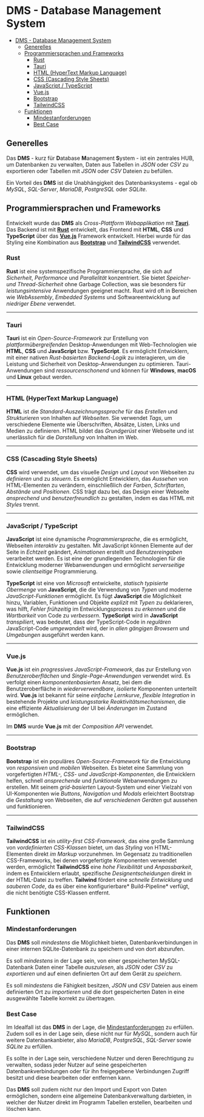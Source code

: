 
# DMS - Database Management System

- [DMS - Database Management System](#dms---database-management-system)
  - [Generelles](#generelles)
  - [Programmiersprachen und Frameworks](#programmiersprachen-und-frameworks)
    - [Rust](#rust)
    - [Tauri](#tauri)
    - [HTML (HyperText Markup Language)](#html-hypertext-markup-language)
    - [CSS (Cascading Style Sheets)](#css-cascading-style-sheets)
    - [JavaScript / TypeScript](#javascript--typescript)
    - [Vue.js](#vuejs)
    - [Bootstrap](#bootstrap)
    - [TailwindCSS](#tailwindcss)
  - [Funktionen](#funktionen)
    - [Mindestanforderungen](#mindestanforderungen)
    - [Best Case](#best-case)

## Generelles
Das **DMS** - kurz für **D**atabase **M**anagement **S**ystem - ist ein zentrales HUB, um Datenbanken zu verwalten, Daten aus Tabellen in *JSON* oder *CSV* zu exportieren oder Tabellen mit *JSON* oder *CSV* Dateien zu befüllen.

Ein Vorteil des **DMS** ist die Unabhängigkeit des Datenbanksystems - egal ob *MySQL*, *SQL-Server*, *MariaDB*, *PostgreSQL* oder *SQLite*.

## Programmiersprachen und Frameworks
Entwickelt wurde das **DMS** als *Cross-Plattform Webapplikation* mit **[Tauri](https://tauri.app)**.
Das Backend ist mit **[Rust](https://www.rust-lang.org)** entwickelt, das Frontend mit **HTML**, **CSS** und **TypeScript** über das **[Vue.js](https://vuejs.org)** Framework entwickelt. Hierbei wurde für das Styling eine Kombination aus **[Bootstrap](https://getbootstrap.com)** und **[TailwindCSS](https://tailwindcss.com)** verwendet.

### Rust
**Rust** ist eine systemspezifische Programmiersprache, die sich auf *Sicherheit*, *Performance* und *Parallelität* konzentriert. Sie bietet *Speicher- und Thread-Sicherheit* ohne Garbage Collection, was sie besonders für *leistungsintensive* Anwendungen geeignet macht. Rust wird oft in Bereichen wie *WebAssembly*, *Embedded* *Systems* und Softwareentwicklung auf *niedriger* *Ebene* verwendet.

---
### Tauri
**Tauri** ist ein *Open-Source-Framework* zur Erstellung von *plattformübergreifenden* Desktop-Anwendungen mit Web-Technologien wie **HTML**, **CSS** und **JavaScript** bzw. **TypeScript**. Es ermöglicht Entwicklern, mit einer nativen *Rust-basierten Backend-Logik* zu interagieren, um die Leistung und Sicherheit von Desktop-Anwendungen zu optimieren. Tauri-Anwendungen sind *ressourcenschonend* und können für **Windows**, **macOS** und **Linux** gebaut werden.

---
### HTML (HyperText Markup Language)
**HTML** ist die *Standard-Auszeichnungssprache* für das *Erstellen* und *Strukturieren* von Inhalten auf *Webseiten*. Sie verwendet *Tags*, um verschiedene Elemente wie Überschriften, Absätze, Listen, Links und Medien zu definieren. HTML bildet das *Grundgerüst* einer Webseite und ist unerlässlich für die *Darstellung* von Inhalten im Web.

---
### CSS (Cascading Style Sheets)
**CSS** wird verwendet, um das visuelle *Design* und *Layout* von Webseiten zu *definieren* und zu *steuern*. Es ermöglicht Entwicklern, das *Aussehen* von HTML-Elementen zu verändern, einschließlich der *Farben*, *Schriftarten*, *Abstände* und *Positionen*. CSS trägt dazu bei, das Design einer Webseite *ansprechend* und *benutzerfreundlich* zu gestalten, indem es das HTML mit *Styles* trennt.

---
### JavaScript / TypeScript
**JavaScript** ist eine dynamische *Programmiersprache*, die es ermöglicht, Webseiten *interaktiv* zu gestalten. Mit JavaScript können Elemente auf der Seite in *Echtzeit* geändert, *Animationen* erstellt und *Benutzereingaben* verarbeitet werden. Es ist eine der grundlegenden Technologien für die Entwicklung moderner Webanwendungen und ermöglicht *serverseitige* sowie *clientseitige* Programmierung.

**TypeScript** ist eine von *Microsoft* entwickelte, *statisch* *typisierte* *Obermenge* von **JavaScript**, die die Verwendung von *Typen* und moderne *JavaScript-Funktionen* ermöglicht. Es fügt **JavaScript** die Möglichkeit hinzu, Variablen, Funktionen und Objekte *explizit* mit *Typen* zu deklarieren, was hilft, *Fehler* *frühzeitig* im Entwicklungsprozess zu *erkennen* und die *Wartbarkeit* von Code zu *verbessern*. **TypeScript** wird in **JavaScript** *transpiliert*, was bedeutet, dass der TypeScript-Code in *regulären* JavaScript-Code *umgewandelt* wird, der in *allen* *gängigen* *Browsern* und *Umgebungen* ausgeführt werden kann.

---
### Vue.js
**Vue.js** ist ein *progressives JavaScript-Framework*, das zur Erstellung von *Benutzeroberflächen* und *Single-Page-Anwendungen* verwendet wird. Es verfolgt einen *komponentenbasierten* Ansatz, bei dem die Benutzeroberfläche in *wiederverwendbare*, *isolierte* Komponenten unterteilt wird. **Vue.js** ist bekannt für seine *einfache Lernkurve*, *flexible Integration* in bestehende Projekte und *leistungsstarke Reaktivitätsmechanismen*, die eine effiziente *Aktualisierung* der UI bei *Änderungen* im Zustand ermöglichen.

Im **DMS** wurde **Vue.js** mit der *Composition API* verwendet.

---
### Bootstrap
**Bootstrap** ist ein populäres *Open-Source-Framework* für die Entwicklung von *responsiven* und *mobilen* Webseiten. Es bietet eine Sammlung von vorgefertigten *HTML-, CSS- und JavaScript-Komponenten*, die Entwicklern helfen, schnell *ansprechende* und *funktionale* Webanwendungen zu erstellen. Mit seinem *grid-basierten* Layout-System und einer Vielzahl von UI-Komponenten wie *Buttons*, *Navigation* und *Modals* erleichtert Bootstrap die *Gestaltung* von Webseiten, die auf *verschiedenen Geräten* gut aussehen und funktionieren.

---
### TailwindCSS
**TailwindCSS** ist ein *utility-first CSS-Framework*, das eine große Sammlung von *vordefinierten* *CSS-Klassen* bietet, um das *Styling* von HTML-Elementen direkt *im Markup* vorzunehmen. Im Gegensatz zu traditionellen CSS-Frameworks, bei denen vorgefertigte Komponenten verwendet werden, ermöglicht **TailwindCSS** eine *hohe* *Flexibilität* und *Anpassbarkeit*, indem es Entwicklern erlaubt, spezifische *Designentscheidungen* direkt in der HTML-Datei zu treffen. **Tailwind** fördert eine *schnelle* *Entwicklung* und *sauberen* *Code*, da es über eine konfigurierbare* Build-Pipeline* verfügt, die nicht benötigte CSS-Klassen entfernt.

## Funktionen

### Mindestanforderungen
Das **DMS** soll *mindestens* die Möglichkeit bieten, Datenbankverbindungen in einer internen SQLite-Datenbank zu speichern und von dort abzurufen.

Es soll *mindestens* in der Lage sein, von einer gespeicherten MySQL-Datenbank Daten einer Tabelle *auszulesen*, als *JSON* oder *CSV* zu *exportieren* und auf einen definierten Ort auf dem Gerät zu *speichern*.

Es soll *mindestens* die Fähigkeit besitzen, *JSON* und *CSV* Dateien aus einem definierten Ort zu *importieren* und die dort gespeicherten Daten in eine ausgewählte Tabelle korrekt zu übertragen.

### Best Case
Im Idealfall ist das **DMS** in der Lage, die [Mindestanforderungen](#mindestanforderungen) zu erfüllen.
Zudem soll es in der Lage sein, diese nicht nur für *MySQL*, sondern auch für weitere Datenbankanbieter,
also *MariaDB*, *PostgreSQL*, *SQL-Server* sowie *SQLite* zu erfüllen.

Es sollte in der Lage sein, verschiedene Nutzer und deren Berechtigung zu verwalten, sodass jeder Nutzer auf seine gespeicherten Datenbankverbindungen oder für ihn freigegebene Verbindungen Zugriff besitzt und diese bearbeiten oder entfernen kann.

Das **DMS** soll zudem nicht nur den Import und Export von Daten ermöglichen, sondern eine allgemeine Datenbankverwaltung darbieten, in welcher der Nutzer direkt im Programm Tabellen erstellen, bearbeiten und löschen kann.
